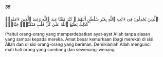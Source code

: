##### 35

<span class="ayah">ٱلَّذِينَ يُجَٰدِلُونَ فِىٓ ءَايَٰتِ ٱللَّهِ بِغَيْرِ سُلْطَٰنٍ أَتَىٰهُمْ ۖ كَبُرَ مَقْتًا عِندَ ٱللَّهِ وَعِندَ ٱلَّذِينَ ءَامَنُوا۟ ۚ كَذَٰلِكَ يَطْبَعُ ٱللَّهُ عَلَىٰ كُلِّ قَلْبِ مُتَكَبِّرٍۢ جَبَّارٍۢ</span>

<span class="ayah_translation">(Yaitu) orang-orang yang memperdebatkan ayat-ayat Allah tanpa alasan yang sampai kepada mereka. Amat besar kemurkaan (bagi mereka) di sisi Allah dan di sisi orang-orang yang beriman. Demikianlah Allah mengunci mati hati orang yang sombong dan sewenang-wenang.</span>
